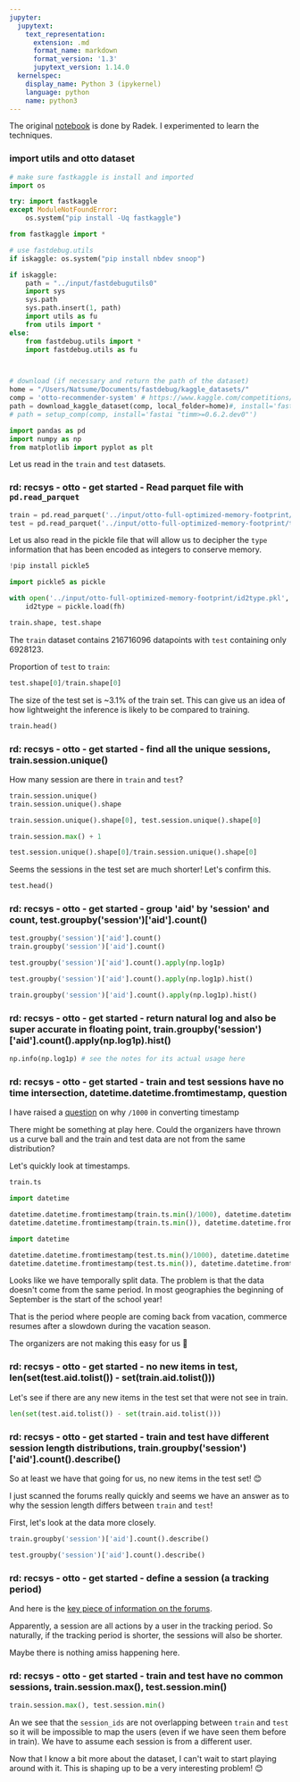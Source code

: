 ```yaml
---
jupyter:
  jupytext:
    text_representation:
      extension: .md
      format_name: markdown
      format_version: '1.3'
      jupytext_version: 1.14.0
  kernelspec:
    display_name: Python 3 (ipykernel)
    language: python
    name: python3
---
```


The original [notebook](https://www.kaggle.com/code/radek1/eda-an-overview-of-the-full-dataset) is done by Radek. I experimented to learn the techniques.


### import utils and otto dataset

```python
# make sure fastkaggle is install and imported
import os

try: import fastkaggle
except ModuleNotFoundError:
    os.system("pip install -Uq fastkaggle")

from fastkaggle import *

# use fastdebug.utils 
if iskaggle: os.system("pip install nbdev snoop")

if iskaggle:
    path = "../input/fastdebugutils0"
    import sys
    sys.path
    sys.path.insert(1, path)
    import utils as fu
    from utils import *
else: 
    from fastdebug.utils import *
    import fastdebug.utils as fu



# download (if necessary and return the path of the dataset)
home = "/Users/Natsume/Documents/fastdebug/kaggle_datasets/"
comp = 'otto-recommender-system' # https://www.kaggle.com/competitions/paddy-disease-classification/submissions
path = download_kaggle_dataset(comp, local_folder=home)#, install='fastai "timm>=0.6.2.dev0"')
# path = setup_comp(comp, install='fastai "timm>=0.6.2.dev0"')
```

```python
import pandas as pd
import numpy as np
from matplotlib import pyplot as plt
```

Let us read in the `train` and `test` datasets.


### rd: recsys - otto - get started - Read parquet file with `pd.read_parquet`

```python
train = pd.read_parquet('../input/otto-full-optimized-memory-footprint/train.parquet')
test = pd.read_parquet('../input/otto-full-optimized-memory-footprint/test.parquet')
```

Let us also read in the pickle file that will allow us to decipher the `type` information that has been encoded as integers to conserve memory.

```python
!pip install pickle5

import pickle5 as pickle

with open('../input/otto-full-optimized-memory-footprint/id2type.pkl', "rb") as fh:
    id2type = pickle.load(fh)
```

```python
train.shape, test.shape
```

The `train` dataset contains 216716096 datapoints with `test` containing only 6928123.

Proportion of `test` to `train`:

```python
test.shape[0]/train.shape[0]
```

The size of the test set is ~3.1% of the train set. This can give us an idea of how lightweight the inference is likely to be compared to training.

```python
train.head()
```

### rd: recsys - otto - get started - find all the unique sessions, train.session.unique()


How many session are there in `train` and `test`?

```python
train.session.unique()
train.session.unique().shape
```

```python
train.session.unique().shape[0], test.session.unique().shape[0]
```

```python
train.session.max() + 1
```

```python
test.session.unique().shape[0]/train.session.unique().shape[0]
```

Seems the sessions in the test set are much shorter! Let's confirm this.

```python
test.head()
```

### rd: recsys - otto - get started - group 'aid' by 'session' and count, test.groupby('session')['aid'].count()

```python
test.groupby('session')['aid'].count()
train.groupby('session')['aid'].count()
```

```python
test.groupby('session')['aid'].count().apply(np.log1p)
```

```python
test.groupby('session')['aid'].count().apply(np.log1p).hist()
```

```python
train.groupby('session')['aid'].count().apply(np.log1p).hist()
```

### rd: recsys - otto - get started - return natural log and also be super accurate in floating point, train.groupby('session')['aid'].count().apply(np.log1p).hist()

```python
np.info(np.log1p) # see the notes for its actual usage here
```

### rd: recsys - otto - get started - train and test sessions have no time intersection, datetime.datetime.fromtimestamp, question


I have raised a [question](https://www.kaggle.com/code/radek1/eda-an-overview-of-the-full-dataset/comments#2024482) on why `/1000` in converting timestamp


There might be something at play here. Could the organizers have thrown us a curve ball and the train and test data are not from the same distribution?

Let's quickly look at timestamps.

```python
train.ts
```

```python
import datetime

datetime.datetime.fromtimestamp(train.ts.min()/1000), datetime.datetime.fromtimestamp(train.ts.max()/1000)
datetime.datetime.fromtimestamp(train.ts.min()), datetime.datetime.fromtimestamp(train.ts.max())
```

```python
import datetime

datetime.datetime.fromtimestamp(test.ts.min()/1000), datetime.datetime.fromtimestamp(test.ts.max()/1000)
datetime.datetime.fromtimestamp(test.ts.min()), datetime.datetime.fromtimestamp(test.ts.max())
```

Looks like we have temporally split data. The problem is that the data doesn't come from the same period. In most geographies the beginning of September is the start of the school year!

That is the period where people are coming back from vacation, commerce resumes after a slowdown during the vacation season.

The organizers are not making this easy for us 🙂


### rd: recsys - otto - get started - no new items in test, len(set(test.aid.tolist()) - set(train.aid.tolist()))


Let's see if there are any new items in the test set that were not see in train.

```python
len(set(test.aid.tolist()) - set(train.aid.tolist()))
```

### rd: recsys - otto - get started - train and test have different session length distributions, train.groupby('session')['aid'].count().describe()


So at least we have that going for us, no new items in the test set! 😊

I just scanned the forums really quickly and seems we have an answer as to why the session length differs between `train` and `test`!

First, let's look at the data more closely.

```python
train.groupby('session')['aid'].count().describe()
```

```python
test.groupby('session')['aid'].count().describe()
```

### rd: recsys - otto - get started - define a session (a tracking period)

And here is the [key piece of information on the forums](https://www.kaggle.com/competitions/otto-recommender-system/discussion/363554#2015486).

Apparently, a session are all actions by a user in the tracking period. So naturally, if the tracking period is shorter, the sessions will also be shorter.

Maybe there is nothing amiss happening here.


### rd: recsys - otto - get started - train and test have no common sessions, train.session.max(), test.session.min()

```python
train.session.max(), test.session.min()
```

An we see that the `session_ids` are not overlapping between `train` and `test` so it will be impossible to map the users (even if we have seen them before in train). We have to assume each session is from a different user.

Now that I know a bit more about the dataset, I can't wait to start playing around with it. This is shaping up to be a very interesting problem! 😊
